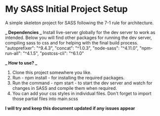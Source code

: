 # My SASS Initial Project Setup

A simple skeleton project for SASS following the 7-1 rule for architecture.

**_ Dependencies _**
Install live-server globally for the dev server to work as intended.
Below you will find other packages for running the dev server, compiling sass to css and for helping with the final build process.
"autoprefixer": "^9.4.3",
"concat": "^1.0.3",
"node-sass": "^4.11.0",
"npm-run-all": "^4.1.5",
"postcss-cli": "^6.1.0"

**_ How to use? _**

1. Clone this project somewhere you like.
2. Run - npm install - for installing the required packages.
3. Run the command - npm start - to start the dev server and watch for changes in SASS and compile them when required.
4. You can add your css styles in individual files. Don't forget to import those partial files into main.scss

**I will try and keep this document updated if any issues appear**
